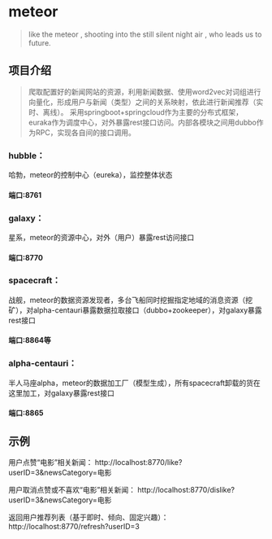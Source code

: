 # meteor
> like the meteor , shooting into the still silent night air , who leads us to future.
## 项目介绍
>爬取配置好的新闻网站的资源，利用新闻数据、使用word2vec对词组进行向量化，形成用户与新闻（类型）之间的关系映射，依此进行新闻推荐（实时、离线）。
>采用springboot+springcloud作为主要的分布式框架，euraka作为调度中心，对外暴露rest接口访问。内部各模块之间用dubbo作为RPC，实现各自间的接口调用。
### hubble：
哈勃，meteor的控制中心（eureka），监控整体状态
#### 端口:8761
### galaxy：
星系，meteor的资源中心，对外（用户）暴露rest访问接口
#### 端口:8770
### spacecraft：
战舰，meteor的数据资源发现者，多台飞船同时挖掘指定地域的消息资源（挖矿），对alpha-centauri暴露数据拉取接口（dubbo+zookeeper），对galaxy暴露rest接口
#### 端口:8864等
### alpha-centauri：
半人马座alpha，meteor的数据加工厂（模型生成），所有spacecraft卸载的货在这里加工，对galaxy暴露rest接口
#### 端口:8865
## 示例
用户点赞“电影”相关新闻：
http://localhost:8770/like?userID=3&newsCategory=电影

用户取消点赞或不喜欢“电影”相关新闻：
http://localhost:8770/dislike?userID=3&newsCategory=电影

返回用户推荐列表（基于即时、倾向、固定兴趣）：
http://localhost:8770/refresh?userID=3
